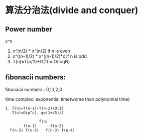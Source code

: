 # 算法分治法(divide and conquer)

## Power number
x^n
1. x^(n/2) * x^(n/2)  if n is even
1. x^((n-1)/2) * x^((n-1)/2)*x  if n is odd
2. T(n)=T(n/2)+O(1) = O(logN)

## fibonacii numbers: 
fibonacii numbers : 0,1,1,2,3

time complex: exponential time(worse than polynomial time)

    1. T(n)=T(n-1)+T(n-2)+O(1)
       T(n)=Ω(φ^n), φ=(1+√5)/2

                   f(n)
            f(n-1)      f(n-2)
      f(n-2) f(n-3)   f(n-3) f(n-4)